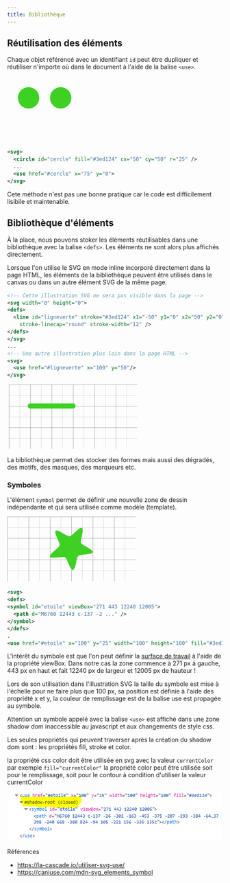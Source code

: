 ```yaml
---
title: Bibliothèque
---
```


## Réutilisation des éléments

Chaque objet référencé avec un identifiant `id` peut être dupliquer et réutiliser n'importe où dans le document à l'aide de la balise `<use>`.

<svg>
  <circle id="cercle" fill="#3ed124" cx="50" cy="50" r="25" />
  <use href="#cercle" x="75" y="0">
</svg>

```svg
<svg>
  <circle id="cercle" fill="#3ed124" cx="50" cy="50" r="25" />
  ...
  <use href="#cercle" x="75" y="0">
</svg>
```

Cete méthode n'est pas une bonne pratique car le code est difficilement lisibile et maintenable.

## Bibliothèque d'éléments

À la place, nous pouvons stoker les éléments réutilisables dans une bibliothèque avec la balise `<defs>`. Les éléments ne sont alors plus affichés directement.

Lorsque l'on utilise le SVG en mode inline incorporé directement dans la page HTML, les éléments de la bibliothèque peuvent être utilisés dans le canvas ou dans un autre élément SVG de la même page.

```svg
<!-- Cette illustration SVG ne sera pas visible dans la page -->
<svg width="0" height="0">
<defs>
  <line id="ligneverte" stroke="#3ed124" x1="-50" y1="0" x2="50" y2="0"
    stroke-linecap="round" stroke-width="12" />
</defs>
</svg>
...
<!-- Une autre illustration plus loin dans la page HTML -->
<svg>
  <use href="#ligneverte" x="100" y="50"/>
</svg>
```

<svg width="0" height="0">
<defs>
  <pattern id="tenthGrid" width="25" height="25" patternUnits="userSpaceOnUse">
    <path d="M 25 0 L 0 0 0 25" fill="none" stroke="gray" stroke-width="0.5"/>
  </pattern>
  <pattern id="fiftygrid" width="50" height="50" patternUnits="userSpaceOnUse">
    <rect width="50" height="50" fill="url(#tenthGrid)"/>
    <path d="M 50 0 L 0 0 0 50" fill="none" stroke="gray" stroke-width="1"/>
  </pattern>
  <symbol id="grid">
    <rect width="100%" height="100%" fill="url(#fiftygrid)"/>
    <path d="M 500 0 L 500 250 0 250" fill="none" stroke="gray" stroke-width="1"/>
  </symbol>
  <line id="ligneverte" stroke="#3ed124" x1="-50" y1="0" x2="50" y2="0"
    stroke-linecap="round" stroke-width="12" />
</defs>
</svg>

<svg>
<use href="#grid"/>
<use href="#ligneverte" x="100" y="50"/>
</svg>

La bibliothèque permet des stocker des formes mais aussi des dégradés, des motifs, des masques, des marqueurs etc. 

### Symboles

L'élément `symbol` permet de définir une nouvelle zone de dessin indépendante et qui sera utilisée comme modèle (template).

<svg>
<defs>
<symbol id="etoile" viewBox="271 443 12240 12005">
  <path d="M6760 12443 c-137 -26 -302 -163 -453 -375 -207 -293 -384 -645 -802
    -1598 -347 -790 -486 -1070 -667 -1337 -211 -311 -357 -373 -878 -374 -303 0
    -573 22 -1315 106 -310 36 -666 73 -930 97 -191 17 -792 17 -905 0 -359 -56
    -525 -174 -538 -382 -7 -128 43 -265 161 -442 197 -294 514 -612 1317 -1323
    955 -845 1247 -1174 1290 -1452 37 -234 -95 -656 -453 -1458 -364 -816 -430
    -963 -490 -1110 -252 -611 -352 -998 -318 -1236 31 -222 145 -333 357 -346
    311 -21 768 169 1699 704 749 431 885 508 1051 596 451 240 718 338 924 341
    121 1 161 -10 310 -84 265 -133 574 -380 1300 -1040 1006 -916 1405 -1206
    1752 -1276 102 -21 173 -13 255 27 103 50 160 135 204 304 21 81 23 111 23
    315 0 125 -5 267 -12 320 -51 379 -107 674 -253 1335 -229 1034 -279 1327
    -279 1647 0 162 16 260 55 346 101 221 462 490 1275 952 661 375 831 473 1005
    578 739 446 1065 761 1065 1027 0 155 -96 273 -306 378 -300 150 -748 236
    -1764 342 -1052 108 -1334 148 -1637 225 -387 100 -514 201 -648 515 -117 276
    -211 629 -391 1482 -135 644 -212 973 -289 1237 -115 398 -240 668 -380 824
    -94 105 -221 156 -335 135z"/>
</symbol>
</defs>
<use href="#grid"/>
<use href="#etoile" x="100" y="25" width="100" height="100" fill="#3ed124"/>
</defs>
</svg>


```svg
<svg>
<defs>
<symbol id="etoile" viewBox="271 443 12240 12005">
  <path d="M6760 12443 c-137 -2 ..." />
</symbol>
</defs>
.
<use href="#etoile" x="100" y="25" width="100" height="100" fill="#3ed124"/>
```

L'intérêt du symbole est que l'on peut définir la [surface de travail](../zone) à l'aide de la propriété viewBox. Dans notre cas la zone commence à 271 px à gauche, 443 px en haut et fait 12240 px de largeur et 12005 px de hauteur !

Lors de son utilisation dans l'illustration SVG la taille du symbole est mise à l'échelle pour ne faire plus que 100 px, sa position est définie à l'aide des propriété x et y, la couleur de remplissage est de la balise use est propagée au symbole.

Attention un symbole appelé avec la balise `<use>` est affiché dans une zone shadow dom inaccessible au javascript et aux changements de style css.

Les seules propriétés qui peuvent traverser après la création du shadow dom sont : les propriétés fill, stroke et color.

la propriété css color doit être utilisée en svg avec la valeur `currentColor` par exemple `fill="currentColor"` la propriété color peut être utilisée soit pour le remplissage, soit pour le contour à condition d'utiliser la valeur currentColor

![](shadow.png)

Références
- https://la-cascade.io/utiliser-svg-use/
- https://caniuse.com/mdn-svg_elements_symbol
